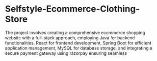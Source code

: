 # Selfstyle-Ecommerce-Clothing-Store
The project involves creating a comprehensive ecommerce shopping website with a full-stack approach, employing Java for backend functionalities, React for frontend development, Spring Boot for efficient application management, MySQL for database storage, and integrating a secure payment gateway using razorpay ensuring seamless 
